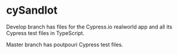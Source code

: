 # cySandlot
Develop branch has files for the Cypress.io realworld app and all its Cypress test files in TypeScript.

Master branch has poutpouri Cypress test files.
